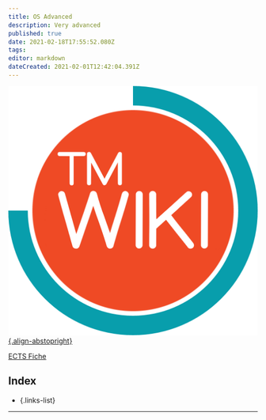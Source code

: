 ```yaml
---
title: OS Advanced
description: Very advanced
published: true
date: 2021-02-18T17:55:52.080Z
tags: 
editor: markdown
dateCreated: 2021-02-01T12:42:04.391Z
---
```



[![tmwiki_v1_noback.png](/tmwiki_v1_noback.png){.align-abstopright}](https://tmwiki.be/en/home)

[ECTS Fiche](http://onderwijsaanbodmechelenantwerpen.thomasmore.be/2020/syllabi/n/YT0672N.htm#activetab=doelstellingen_idp3985312)

## Index

- []()
{.links-list}

---